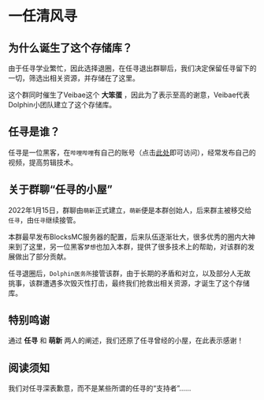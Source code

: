 # 一任清风寻

## 为什么诞生了这个存储库？
由于任寻学业繁忙，因此选择退圈，在任寻退出群聊后，我们决定保留任寻留下的一切，筛选出相关资源，并存储在了这里。

这个群同时催生了Veibae这个 **大笨蛋** ，因此为了表示至高的谢意，Veibae代表Dolphin小团队建立了这个存储库。

## 任寻是谁？
任寻是一位黑客，在`哔哩哔哩`有自己的账号（点击[此处](https://space.bilibili.com/2084141313)即可访问），经常发布自己的视频，提高剪辑技术。

## 关于群聊“任寻的小屋”
2022年1月15日，群聊由`萌新`正式建立，`萌新`便是本群创始人，后来群主被移交给`任寻`，由`任寻`继续接管。

本群最早发布BlocksMC服务器的配置，后来队伍逐渐壮大，很多优秀的圈内大神来到了这里，另一位黑客`梦想`也加入本群，提供了很多技术上的帮助，对该群的发展做出了部分贡献。

任寻退圈后，`Dolphin医务所`接管该群，由于长期的矛盾和对立，以及部分人无故挑事，该群遭遇多次毁灭性打击，最终我们抢救出相关资源，才诞生了这个存储库。

## 特别鸣谢
通过 **任寻** 和 **萌新** 两人的阐述，我们还原了任寻曾经的小屋，在此表示感谢！

## 阅读须知
我们对任寻深表歉意，而不是某些所谓的任寻的“支持者”......

